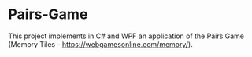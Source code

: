 # Pairs-Game
This project implements in C# and WPF an application of the Pairs Game (Memory Tiles - https://webgamesonline.com/memory/).
